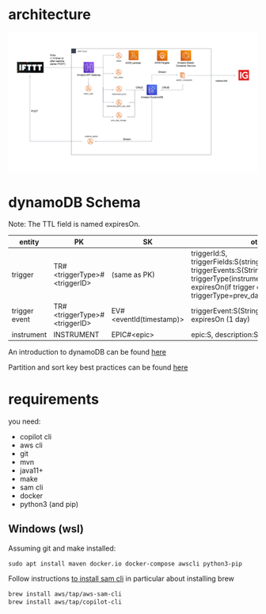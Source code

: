 # architecture
![architecture](./doc/architecture.png)
# dynamoDB Schema

Note: The TTL field is named expiresOn.

| entity | PK | SK | other fields
|---|---|---|---
|trigger|TR#\<triggerType\>#\<triggerID\>|(same as PK)|triggerId:S, <br> triggerFields:S(stringifiedJson), <br> triggerEvents:S(StringifiedJson), <br> triggerType(instrument_price\|prev_day_change), <br> expiresOn(if trigger deleted: only for triggerType=prev_day_change)
|trigger event|TR#<triggerType\>#\<triggerID\>|EV#\<eventId(timestamp)\>|triggerEvent:S(StringifiedJson),<br> expiresOn (1 day)
|instrument|INSTRUMENT|EPIC#\<epic\>|epic:S, description:S, symbol:S

An introduction to dynamoDB can be found [here](https://docs.aws.amazon.com/amazondynamodb/latest/developerguide/Introduction.html)

Partition and sort key best practices can be found [here](https://docs.aws.amazon.com/amazondynamodb/latest/developerguide/bp-sort-keys.html)

# requirements
you need:
- copilot cli
- aws cli
- git
- mvn
- java11+
- make
- sam cli
- docker
- python3 (and pip)

## Windows (wsl)
Assuming git and make installed:

```
sudo apt install maven docker.io docker-compose awscli python3-pip
```
Follow instructions [to install sam cli](https://docs.aws.amazon.com/serverless-application-model/latest/developerguide/serverless-sam-cli-install-linux.html) in particular about installing brew

```
brew install aws/tap/aws-sam-cli
brew install aws/tap/copilot-cli
```